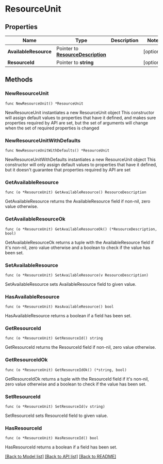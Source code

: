 # ResourceUnit

## Properties

Name | Type | Description | Notes
------------ | ------------- | ------------- | -------------
**AvailableResource** | Pointer to [**ResourceDescription**](ResourceDescription.md) |  | [optional] 
**ResourceId** | Pointer to **string** |  | [optional] 

## Methods

### NewResourceUnit

`func NewResourceUnit() *ResourceUnit`

NewResourceUnit instantiates a new ResourceUnit object
This constructor will assign default values to properties that have it defined,
and makes sure properties required by API are set, but the set of arguments
will change when the set of required properties is changed

### NewResourceUnitWithDefaults

`func NewResourceUnitWithDefaults() *ResourceUnit`

NewResourceUnitWithDefaults instantiates a new ResourceUnit object
This constructor will only assign default values to properties that have it defined,
but it doesn't guarantee that properties required by API are set

### GetAvailableResource

`func (o *ResourceUnit) GetAvailableResource() ResourceDescription`

GetAvailableResource returns the AvailableResource field if non-nil, zero value otherwise.

### GetAvailableResourceOk

`func (o *ResourceUnit) GetAvailableResourceOk() (*ResourceDescription, bool)`

GetAvailableResourceOk returns a tuple with the AvailableResource field if it's non-nil, zero value otherwise
and a boolean to check if the value has been set.

### SetAvailableResource

`func (o *ResourceUnit) SetAvailableResource(v ResourceDescription)`

SetAvailableResource sets AvailableResource field to given value.

### HasAvailableResource

`func (o *ResourceUnit) HasAvailableResource() bool`

HasAvailableResource returns a boolean if a field has been set.

### GetResourceId

`func (o *ResourceUnit) GetResourceId() string`

GetResourceId returns the ResourceId field if non-nil, zero value otherwise.

### GetResourceIdOk

`func (o *ResourceUnit) GetResourceIdOk() (*string, bool)`

GetResourceIdOk returns a tuple with the ResourceId field if it's non-nil, zero value otherwise
and a boolean to check if the value has been set.

### SetResourceId

`func (o *ResourceUnit) SetResourceId(v string)`

SetResourceId sets ResourceId field to given value.

### HasResourceId

`func (o *ResourceUnit) HasResourceId() bool`

HasResourceId returns a boolean if a field has been set.


[[Back to Model list]](../README.md#documentation-for-models) [[Back to API list]](../README.md#documentation-for-api-endpoints) [[Back to README]](../README.md)


